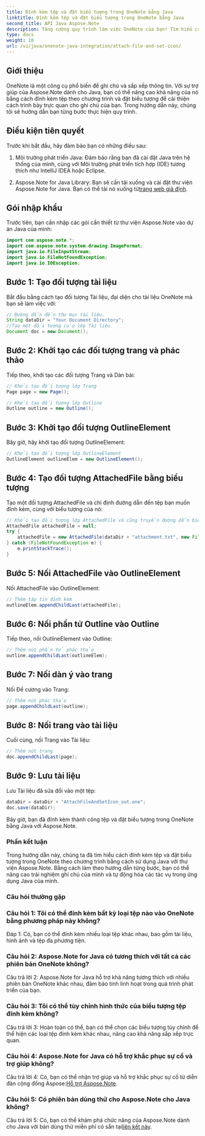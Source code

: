```yaml
---
title: Đính kèm tệp và đặt biểu tượng trong OneNote bằng Java
linktitle: Đính kèm tệp và đặt biểu tượng trong OneNote bằng Java
second_title: API Java Aspose.Note
description: Tăng cường quy trình làm việc OneNote của bạn! Tìm hiểu cách đính kèm tệp và tùy chỉnh các biểu tượng theo chương trình trong Java với Aspose.Note. Các bước dễ dàng và bao gồm mã! #OneNote #Java #Aspose
type: docs
weight: 10
url: /vi/java/onenote-java-integration/attach-file-and-set-icon/
---
```

## Giới thiệu

OneNote là một công cụ phổ biến để ghi chú và sắp xếp thông tin. Với sự trợ giúp của Aspose.Note dành cho Java, bạn có thể nâng cao khả năng của nó bằng cách đính kèm tệp theo chương trình và đặt biểu tượng để cải thiện cách trình bày trực quan cho ghi chú của bạn. Trong hướng dẫn này, chúng tôi sẽ hướng dẫn bạn từng bước thực hiện quy trình.

## Điều kiện tiên quyết

Trước khi bắt đầu, hãy đảm bảo bạn có những điều sau:

1. Môi trường phát triển Java: Đảm bảo rằng bạn đã cài đặt Java trên hệ thống của mình, cùng với Môi trường phát triển tích hợp (IDE) tương thích như IntelliJ IDEA hoặc Eclipse.
   
2.  Aspose.Note for Java Library: Bạn sẽ cần tải xuống và cài đặt thư viện Aspose.Note for Java. Bạn có thể tải nó xuống từ[trang web giả định](https://releases.aspose.com/note/java/).

## Gói nhập khẩu

Trước tiên, bạn cần nhập các gói cần thiết từ thư viện Aspose.Note vào dự án Java của mình:

```java
import com.aspose.note.*;
import com.aspose.note.system.drawing.ImageFormat;
import java.io.FileInputStream;
import java.io.FileNotFoundException;
import java.io.IOException;
```

## Bước 1: Tạo đối tượng tài liệu

Bắt đầu bằng cách tạo đối tượng Tài liệu, đại diện cho tài liệu OneNote mà bạn sẽ làm việc với:

```java
// Đường dẫn đến thư mục tài liệu.
String dataDir = "Your Document Directory";
//Tạo một đối tượng của lớp Tài liệu
Document doc = new Document();
```

## Bước 2: Khởi tạo các đối tượng trang và phác thảo

Tiếp theo, khởi tạo các đối tượng Trang và Dàn bài:

```java
// Khởi tạo đối tượng lớp Trang
Page page = new Page();

// Khởi tạo đối tượng lớp Outline
Outline outline = new Outline();
```

## Bước 3: Khởi tạo đối tượng OutlineElement

Bây giờ, hãy khởi tạo đối tượng OutlineElement:

```java
// Khởi tạo đối tượng lớp OutlineElement
OutlineElement outlineElem = new OutlineElement();
```

## Bước 4: Tạo đối tượng AttachedFile bằng biểu tượng

Tạo một đối tượng AttachedFile và chỉ định đường dẫn đến tệp bạn muốn đính kèm, cùng với biểu tượng của nó:

```java
// Khởi tạo đối tượng lớp AttachedFile và cũng truyền đường dẫn biểu tượng của nó
AttachedFile attachedFile = null;
try {
    attachedFile = new AttachedFile(dataDir + "attachment.txt", new FileInputStream(dataDir  + "icon.jpg"), ImageFormat.getJpeg());
} catch (FileNotFoundException e) {
    e.printStackTrace();
}
```

## Bước 5: Nối AttachedFile vào OutlineElement

Nối AttachedFile vào OutlineElement:

```java
// Thêm tập tin đính kèm
outlineElem.appendChildLast(attachedFile);
```

## Bước 6: Nối phần tử Outline vào Outline

Tiếp theo, nối OutlineElement vào Outline:

```java
// Thêm nút phần tử phác thảo
outline.appendChildLast(outlineElem);
```

## Bước 7: Nối dàn ý vào trang

Nối Đề cương vào Trang:

```java
// Thêm nút phác thảo
page.appendChildLast(outline);
```

## Bước 8: Nối trang vào tài liệu

Cuối cùng, nối Trang vào Tài liệu:

```java
// Thêm nút trang
doc.appendChildLast(page);
```

## Bước 9: Lưu tài liệu

Lưu Tài liệu đã sửa đổi vào một tệp:

```java
dataDir = dataDir + "AttachFileAndSetIcon_out.one";
doc.save(dataDir);
```

Bây giờ, bạn đã đính kèm thành công tệp và đặt biểu tượng trong OneNote bằng Java với Aspose.Note.

### Phần kết luận

Trong hướng dẫn này, chúng ta đã tìm hiểu cách đính kèm tệp và đặt biểu tượng trong OneNote theo chương trình bằng cách sử dụng Java với thư viện Aspose.Note. Bằng cách làm theo hướng dẫn từng bước, bạn có thể nâng cao trải nghiệm ghi chú của mình và tự động hóa các tác vụ trong ứng dụng Java của mình.

### Câu hỏi thường gặp

### Câu hỏi 1: Tôi có thể đính kèm bất kỳ loại tệp nào vào OneNote bằng phương pháp này không?

Đáp 1: Có, bạn có thể đính kèm nhiều loại tệp khác nhau, bao gồm tài liệu, hình ảnh và tệp đa phương tiện.

### Câu hỏi 2: Aspose.Note for Java có tương thích với tất cả các phiên bản OneNote không?

Câu trả lời 2: Aspose.Note for Java hỗ trợ khả năng tương thích với nhiều phiên bản OneNote khác nhau, đảm bảo tính linh hoạt trong quá trình phát triển của bạn.

### Câu hỏi 3: Tôi có thể tùy chỉnh hình thức của biểu tượng tệp đính kèm không?

Câu trả lời 3: Hoàn toàn có thể, bạn có thể chọn các biểu tượng tùy chỉnh để thể hiện các loại tệp đính kèm khác nhau, nâng cao khả năng sắp xếp trực quan.

### Câu hỏi 4: Aspose.Note for Java có hỗ trợ khắc phục sự cố và trợ giúp không?

 Câu trả lời 4: Có, bạn có thể nhận trợ giúp và hỗ trợ khắc phục sự cố từ diễn đàn cộng đồng Aspose:[Hỗ trợ Aspose.Note](https://forum.aspose.com/c/note/28).

### Câu hỏi 5: Có phiên bản dùng thử cho Aspose.Note cho Java không?

Câu trả lời 5: Có, bạn có thể khám phá chức năng của Aspose.Note dành cho Java với bản dùng thử miễn phí có sẵn tại[liên kết này](https://releases.aspose.com/).
